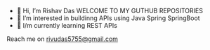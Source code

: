 - 👋 Hi, I’m Rishav Das
WELCOME TO MY GUTHUB REPOSITORIES
- 👀 I’m interested in buildinng APIs using Java Spring SpringBoot 
- 🌱 I/m currently learning REST APIs

Reach me on rivudas5755@gmail.com


